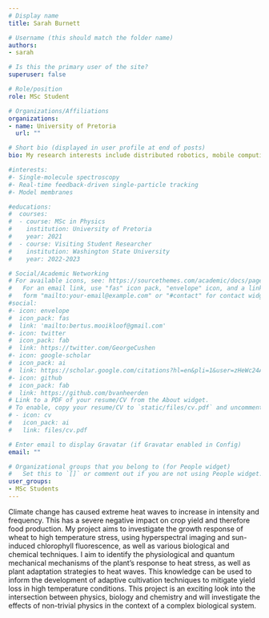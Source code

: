 ```yaml
---
# Display name
title: Sarah Burnett

# Username (this should match the folder name)
authors:
- sarah

# Is this the primary user of the site?
superuser: false

# Role/position
role: MSc Student

# Organizations/Affiliations
organizations:
- name: University of Pretoria
  url: ""

# Short bio (displayed in user profile at end of posts)
bio: My research interests include distributed robotics, mobile computing and programmable matter.

#interests:
#- Single-molecule spectroscopy
#- Real-time feedback-driven single-particle tracking
#- Model membranes

#educations:
#  courses:
#  - course: MSc in Physics
#    institution: University of Pretoria
#    year: 2021
#  - course: Visiting Student Researcher
#    institution: Washington State University
#    year: 2022-2023

# Social/Academic Networking
# For available icons, see: https://sourcethemes.com/academic/docs/page-builder/#icons
#   For an email link, use "fas" icon pack, "envelope" icon, and a link in the
#   form "mailto:your-email@example.com" or "#contact" for contact widget.
#social:
#- icon: envelope
#  icon_pack: fas
#  link: 'mailto:bertus.mooikloof@gmail.com'
#- icon: twitter
#  icon_pack: fab
#  link: https://twitter.com/GeorgeCushen
#- icon: google-scholar
#  icon_pack: ai
#  link: https://scholar.google.com/citations?hl=en&pli=1&user=zHeWc24AAAAJ
#- icon: github
#  icon_pack: fab
#  link: https://github.com/bvanheerden
# Link to a PDF of your resume/CV from the About widget.
# To enable, copy your resume/CV to `static/files/cv.pdf` and uncomment the lines below.
# - icon: cv
#   icon_pack: ai
#   link: files/cv.pdf

# Enter email to display Gravatar (if Gravatar enabled in Config)
email: ""

# Organizational groups that you belong to (for People widget)
#   Set this to `[]` or comment out if you are not using People widget.
user_groups:
- MSc Students
---
```


Climate change has caused extreme heat waves to increase in intensity and frequency. This
has a severe negative impact on crop yield and therefore food production. My project aims
to investigate the growth response of wheat to high temperature stress, using
hyperspectral imaging and sun-induced chlorophyll fluorescence, as well as various
biological and chemical techniques. I aim to identify the physiological and quantum
mechanical mechanisms of the plant’s response to heat stress, as well as plant adaptation
strategies to heat waves. This knowledge can be used to inform the development of
adaptive cultivation techniques to mitigate yield loss in high temperature conditions.
This project is an exciting look into the intersection between physics, biology and
chemistry and will investigate the effects of non-trivial physics in the context of a
complex biological system.
